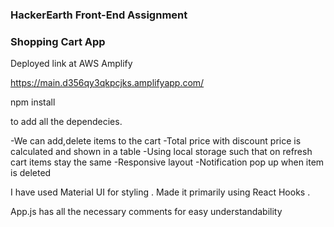 ### HackerEarth Front-End Assignment

### Shopping Cart App

Deployed link at AWS Amplify

https://main.d356qy3qkpcjks.amplifyapp.com/

npm install

to add all the dependecies.

-We can add,delete items to the cart
-Total price with discount price is calculated and shown in a table
-Using local storage such that on refresh cart items stay the same
-Responsive layout
-Notification pop up when item is deleted

I have used Material UI for styling .
Made it primarily using React Hooks .

App.js has all the necessary comments for easy understandability
